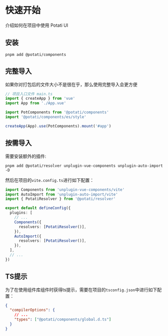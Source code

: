 # 快速开始

介绍如何在项目中使用 Potati UI

## 安装

```
pnpm add @potati/components

```

## 完整导入

如果你对打包后的文件大小不是很在乎，那么使用完整导入会更方便

```ts
// 项目入口文件 main.ts
import { createApp } from 'vue'
import App from './App.vue'

import PotComponents from '@potati/components'
import '@potati/components/es/style'

createApp(App).use(PotComponents).mount('#app')
```

## 按需导入

需要安装额外的插件:

```
pnpm add @potati/resolver unplugin-vue-components unplugin-auto-import -D
```

然后在项目的`vite.config.ts`进行如下配置：

```ts
import Components from 'unplugin-vue-components/vite'
import AutoImport from 'unplugin-auto-import/vite'
import { PotatiResolver } from '@potati/resolver'

export default defineConfig({
  plugins: [
    // ...
    Components({
      resolvers: [PotatiResolver()],
    }),
    AutoImport({
      resolvers: [PotatiResolver()],
    }),
  ],
  // ...
})
```

## TS提示

为了在使用组件库组件时获得ts提示，需要在项目的`tsconfig.json`中进行如下配置：

```json
{
  "compilerOptions": {
    // ...
    "types": ["@potati/components/global.d.ts"]
  }
}
```
